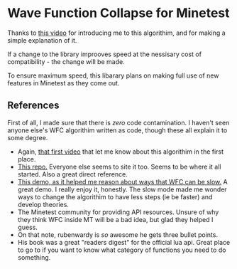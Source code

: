 # Wave Function Collapse for Minetest

Thanks to [this video][that first video] for introducing me to this
algorithim, and for making a simple explanation of it.

If a change to the library improoves speed at the nessisary cost of
compatibility - the change will be made.

To ensure maximum speed, this libarary plans on making full use of new features
in Minetest as they come out.

## References

[that first video]: https://www.youtube.com/watch?v=2SuvO4Gi7uY
[mxgmn]: https://github.com/mxgmn/WaveFunctionCollapse
[demo1]: https://oskarstalberg.com/game/wave/wave.html

First of all, I made sure that there is _zero_ code contamination. I haven't seen anyone else's  WFC algorithim written as code, though these all explain it to some degree.

- Again, [that first video] that let me know about this algorithim in the first place.
- [This repo.][mxgmn] Everyone else seems to site it too. Seems to be where it all started. Also a great direct reference.
- [This demo, as it helped me reason about ways that WFC can be slow.][demo1] A great demo. I really enjoy it, honestly. The slow mode made me wonder ways to change the algorithim to have less steps (ie be faster) and develop theories.
- The Minetest community for providing API resources. Unsure of why they think WFC inside MT will be a bad idea, but glad they helped I guess.
- On that note, rubenwardy is _so_ awesome he gets three bullet points.
- His book was a great "readers digest" for the official lua api. Great place to go to if you want to know what category of functions you need to do something.
